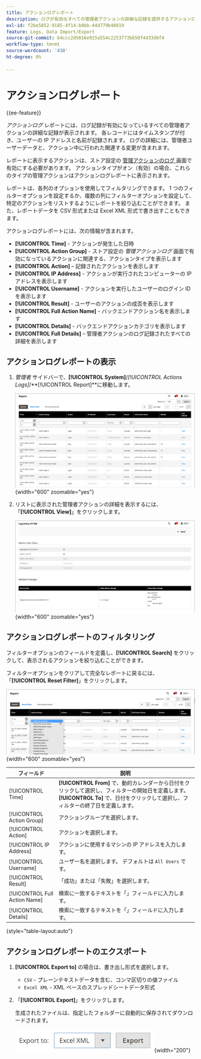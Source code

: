 ```yaml
---
title: アクションログレポート
description: ログが有効なすべての管理者アクションの詳細な記録を提供するアクションログレポートを表示、フィルタリングおよびエクスポートする方法について説明します。
exl-id: f2be5852-9185-4f14-b0bb-44d779b40819
feature: Logs, Data Import/Export
source-git-commit: 64ccc2d5016e915a554c2253773bb50f4d33d6f4
workflow-type: tm+mt
source-wordcount: '438'
ht-degree: 0%

---
```


# アクションログレポート

{{ee-feature}}

_アクションログ_ レポートには、ログ記録が有効になっているすべての管理者アクションの詳細な記録が表示されます。 各レコードにはタイムスタンプが付き、ユーザーの IP アドレスと名前が記録されます。 ログの詳細には、管理者ユーザーデータと、アクション中に行われた関連する変更が含まれます。

レポートに表示するアクションは、ストア設定の [ 管理アクションのログ ](action-log.md) 画面で有効にする必要があります。 アクションタイプがオン（有効）の場合、これらのタイプの管理アクションはアクションログレポートに表示されます。

レポートは、各列のオプションを使用してフィルタリングできます。 1 つのフィルターオプションを設定するか、複数の列にフィルターオプションを設定して、特定のアクションをリストするようにレポートを絞り込むことができます。 また、レポートデータを CSV 形式または Excel XML 形式で書き出すこともできます。

アクションログレポートには、次の情報が含まれます。

- **[!UICONTROL Time]** - アクションが発生した日時
- **[!UICONTROL Action Group]** - ストア設定の _管理アクションログ_ 画面で有効になっているアクションに関連する、アクションタイプを表示します
- **[!UICONTROL Action]** – 記録されたアクションを表示します
- **[!UICONTROL IP Address]** - アクションが実行されたコンピューターの IP アドレスを表示します
- **[!UICONTROL Username]** - アクションを実行したユーザーのログイン ID を表示します
- **[!UICONTROL Result]** - ユーザーのアクションの成否を表示します
- **[!UICONTROL Full Action Name]** - バックエンドアクション名を表示します
- **[!UICONTROL Details]** - バックエンドアクションカテゴリを表示します
- **[!UICONTROL Full Details]** – 管理者アクションのログ記録されたすべての詳細を表示します

## アクションログレポートの表示

1. _管理者_ サイドバーで、**[!UICONTROL System]**/_[!UICONTROL Actions Logs]_/**[!UICONTROL Report]**に移動します。

   ![ アクションログ ](./assets/action-log-report.png){width="600" zoomable="yes"}

1. リストに表示された管理者アクションの詳細を表示するには、「**[!UICONTROL View]**」をクリックします。

   ![ アクションログエントリの詳細 ](./assets/action-log-report-view.png){width="600" zoomable="yes"}

## アクションログレポートのフィルタリング

フィルターオプションのフィールドを定義し、**[!UICONTROL Search]** をクリックして、表示されるアクションを絞り込むことができます。

フィルターオプションをクリアして完全なレポートに戻るには、「**[!UICONTROL Reset Filter]**」をクリックします。

![ アクションログレポートフィルター ](./assets/action-log-report-filters.png){width="600" zoomable="yes"}

| フィールド | 説明 |
|--- |--- |
| [!UICONTROL Time] | **[!UICONTROL From]** で、動的カレンダーから日付をクリックして選択し、フィルターの開始日を定義します。 **[!UICONTROL To]** で、日付をクリックして選択し、フィルターの終了日を定義します。 |
| [!UICONTROL Action Group] | アクショングループを選択します。 |
| [!UICONTROL Action] | アクションを選択します。 |
| [!UICONTROL IP Address] | アクションに使用するマシンの IP アドレスを入力します。 |
| [!UICONTROL Username] | ユーザー名を選択します。 デフォルトは `All Users` です。 |
| [!UICONTROL Result] | 「成功」または「失敗」を選択します。 |
| [!UICONTROL Full Action Name] | 検索に一致するテキストを「」フィールドに入力します。 |
| [!UICONTROL Details] | 検索に一致するテキストを「」フィールドに入力します。 |

{style="table-layout:auto"}

## アクションログレポートのエクスポート

1. **[!UICONTROL Export to]** の場合は、書き出し形式を選択します。

   - `CSV` - プレーンテキストデータを含む、コンマ区切りの値ファイル
   - `Excel XML` - XML ベースのスプレッドシートデータ形式

1. 「**[!UICONTROL Export]**」をクリックします。

   生成されたファイルは、指定したフォルダーに自動的に保存されてダウンロードされます。

   ![ アクションログレポートのエクスポート ](./assets/action-log-report-export.png){width="200"}
